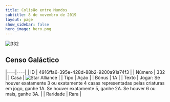 ```yaml
---
title: Colisão entre Mundos
subtitle: 8 de novembro de 2019
layout: page
show_sidebar: false
hero_image: hero.png
---
```


![332](https://cdn.keyforgegame.com/media/card_front/pt/452_332_QMMPRQ7HRC65_pt.png)

## Censo Galáctico

|----|----|
| ID | 4916ffa6-395e-428d-88b2-9200a91a74f3 |
| Número | 332 |
| Casa | ![Star Alliance](https://archonarcana.com/images/thumb/7/7d/Star_Alliance.png/22px-Star_Alliance.png "Aliança Estelar") |
| Tipo | Ação |
| Bônus | 1A |
| Texto | Jogar: Se houver exatamente 3 ou exatamente 4 casas representadas pelas criaturas em jogo, ganhe 1A. Se houver exatamente 5, ganhe 2A. Se houver 6 ou mais, ganhe 3A. |
| Raridade | Rara |
